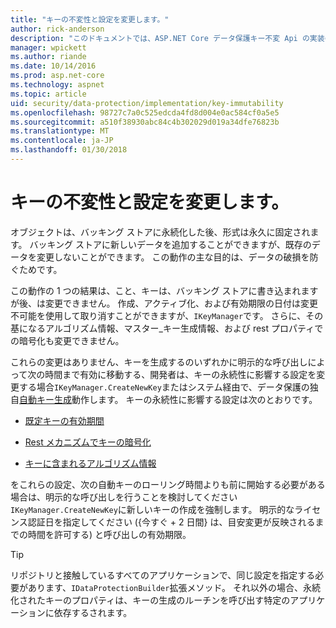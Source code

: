 ```yaml
---
title: "キーの不変性と設定を変更します。"
author: rick-anderson
description: "このドキュメントでは、ASP.NET Core データ保護キー不変 Api の実装の詳細について説明します。"
manager: wpickett
ms.author: riande
ms.date: 10/14/2016
ms.prod: asp.net-core
ms.technology: aspnet
ms.topic: article
uid: security/data-protection/implementation/key-immutability
ms.openlocfilehash: 98727c7a0c525edcda4fd8d004e0ac584cf0a5e5
ms.sourcegitcommit: a510f38930abc84c4b302029d019a34dfe76823b
ms.translationtype: MT
ms.contentlocale: ja-JP
ms.lasthandoff: 01/30/2018
---
```

# <a name="key-immutability-and-changing-settings"></a>キーの不変性と設定を変更します。

オブジェクトは、バッキング ストアに永続化した後、形式は永久に固定されます。 バッキング ストアに新しいデータを追加することができますが、既存のデータを変更しないことができます。 この動作の主な目的は、データの破損を防ぐためです。

この動作の 1 つの結果は、こと、キーは、バッキング ストアに書き込まれますが後、は変更できません。 作成、アクティブ化、および有効期限の日付は変更不可能を使用して取り消すことができますが、`IKeyManager`です。 さらに、その基になるアルゴリズム情報、マスター_キー生成情報、および rest プロパティでの暗号化も変更できません。

これらの変更はありません、キーを生成するのいずれかに明示的な呼び出しによって次の時間まで有効に移動する、開発者は、キーの永続性に影響する設定を変更する場合`IKeyManager.CreateNewKey`またはシステム経由で、データ保護の独自[自動キー生成](key-management.md#data-protection-implementation-key-management)動作します。 キーの永続性に影響する設定は次のとおりです。

* [既定キーの有効期間](key-management.md#data-protection-implementation-key-management)

* [Rest メカニズムでキーの暗号化](key-encryption-at-rest.md#data-protection-implementation-key-encryption-at-rest)

* [キーに含まれるアルゴリズム情報](xref:security/data-protection/configuration/overview#changing-algorithms-with-usecryptographicalgorithms)

をこれらの設定、次の自動キーのローリング時間よりも前に開始する必要がある場合は、明示的な呼び出しを行うことを検討してください`IKeyManager.CreateNewKey`に新しいキーの作成を強制します。 明示的なライセンス認証日を指定してください ({今すぐ + 2 日間} は、目安変更が反映されるまでの時間を許可する) と呼び出しの有効期限。

>[!TIP]
> リポジトリと接触しているすべてのアプリケーションで、同じ設定を指定する必要があります、`IDataProtectionBuilder`拡張メソッド。 それ以外の場合、永続化されたキーのプロパティは、キーの生成のルーチンを呼び出す特定のアプリケーションに依存するされます。
